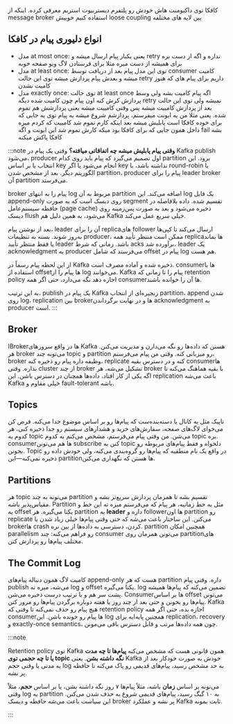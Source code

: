 کافکا توی داکیومنت هاش خودش رو پلتفرم دیستربیوت استریم معرفی کرده. اینکه از message broker استفاده کنیم خوبیش loose coupling بین لایه های مختلفه


## انواع دلیوری پیام در کافکا
- مدل at most once: یعنی یکبار پیام ارسال میشه و retry نداره و اگه از دست بره برای همیشه از دست میره مثلا برای فرستادن لاگ ویو صفحه خوبه
- مدل at least once: توی این مدل پیام بعد از دریافت توسط consumer کامیت میشه و بعدش پیام پردازش میشه توی این حالت retry داریم برای پیام های که هنوز کامیت نشدن
- مدل exactly once: توی حالت at least once اگه پیام کامیت بشه ولی وسط پردازش کرش کنه اون پیام چون کامیت شده دیگه retry نمیشه ولی توی این حالت بعد از پردازش کامییت میشه پس وقتی کامییت میشه یعنی پردازشش هم تموم شده. یعنی مثلا من یه ایونت میفرستم، پردازشم شروع میشه یه پیام توی یه جایی که برای خوده کافکا است پابلیش میشه بعد اینکه کارم تموم شد کامییت که کردم میره داخل همون جایی که برای کافکا بود میکه کارش تموم شد این ایونت و اگه fail بشه کافکا پاکش میکنه




:::note
 **وقتی پیام پابلیش میشه چه اتفاقاتی میافته؟**
وقتی یک پیام در Kafka publish می‌شود، producer اول تصمیم می‌گیرد که پیام باید روی کدام partition برود. این انتخاب یا بر اساس key انجام می‌شود یا اگر key نداشته باشد، با round-robin یا الگوریتم دیگر. بعد از مشخص شدن partition، producer پیام را برای leader broker آن partition می‌فرستد.

broker پیام را به انتهای log مربوط به آن partition اضافه می‌کند. این log یک فایل append-only روی دیسک است که به صورت segment تقسیم شده. داده بلافاصله در حافظه سیستم‌عامل (page cache) ذخیره می‌شود و بعد به صورت پس‌زمینه روی دیسک flush می‌شود، به همین دلیل هم Kafka خیلی سریع عمل می‌کند.

بعد از نوشتن پیام، leader آن را برای replicaهای follower ارسال می‌کند تا کپی‌ها به‌روز شوند. بسته به تنظیمات producer، ممکن است منتظر تأیید همه replicaها بماند یا فقط منتظر تأیید leader باشد. زمانی که شرط acks برآورده شد، leader یک acknowledgment به producer می‌فرستد که شامل offset پیام در log هم هست.

از این لحظه پیام رسماً در Kafka ذخیره شده و آماده مصرف است. consumerها با استفاده از offsetها پیام را از log می‌خوانند. Kafka پیام را تا زمانی که retention policy اجازه دهد نگه می‌دارد، حتی اگر همه consumerها آن را خوانده باشند.

به این ترتیب، publish یک پیام در Kafka زنجیره‌ای از انتخاب partition، append شدن روی log، replication بین brokerها و در نهایت برگرداندن acknowledgment به producer است.
:::


## Broker
اBrokerها در واقع سرورهای Kafka هستن که داده‌ها رو نگه می‌دارن و مدیریت می‌کنن. هر broker می‌تونه چند topic و partition رو میزبانی کنه. وقتی من پیام می‌فرستم، broker وظیفه داره پیام رو ذخیره کنه، replicate کنه و در دسترس بقیه consumerها بذاره. وقتی cluster از چند broker تشکیل می‌شه، هر broker با بقیه هماهنگ می‌کنه تا اگه یکی از کار افتاد، داده‌ها همچنان در دسترس باشن. این replication باعث می‌شه Kafka خیلی مقاوم و fault-tolerant باشه.

## Topics  
تاپیک مثل یه کانال یا دسته‌بنده‌ست که پیام‌ها رو بر اساس موضوع جدا می‌کنه. فرض کن می‌خوای لاگ‌های صفحه، سفارش‌های خرید و هشدارهای سیستم رو جدا ذخیره کنی، هر کدوم یه topic می‌شن. من وقتی پیام می‌فرستم، مشخص می‌کنم به کدوم topic بره. consumerها هم می‌تونن subscribe کنن به topic دلخواه و فقط پیام‌های مربوطه رو بخونن. Topic در واقع یک نام منطقیه که پیام‌ها رو گروه‌بندی می‌کنه، ولی خودش داده رو ذخیره نمی‌کنه—این partitionها هستن که نگهداری می‌کنن.


## Partitions
هر topic می‌تونه به چند partition تقسیم بشه تا همزمان پردازش سریع‌تر بشه و مقیاس‌پذیر باشه. Partition مثل یه خط زمانیه، هر پیام که می‌فرستم میره ته این خط و یه offset یکتا می‌گیره. هر partition یه **leader** داره و followerها اون partition رو replicate می‌کنن. این ساختار باعث می‌شه که حتی وقتی پیام‌ها خیلی زیاد شدن یا brokerها crash کردن، دسترسی به داده‌ها از بین نره. partition همچنین امکان parallelism رو فراهم می‌کنه: چند consumer می‌تونن همزمان روی partitionهای مختلف پیام‌ها رو پردازش کنن.
## The Commit Log  
کامیت لاگ همون دنباله پیام‌های append-only هست که هر partition داره. وقتی پیام publish می‌شه، میره ته log و offset یکتا می‌گیره. log تضمین می‌کنه که پیام‌ها همیشه پشت سر هم و با ترتیب درست ذخیره می‌شن. Consumerها بر اساس offset می‌تونن پیام‌ها رو بخونن و حتی بعد از چند روز یا هفته دوباره برگردن پیام‌ها رو مرور کنن. Kafka هیچ پیام رو حذف نمی‌کنه تا وقتی که retention policy اجازه بده، حتی اگر همه consumerها پیام رو خونده باشن. این log همچنین پایه‌ایه برای replication، recovery و exactly-once semantics، چون همه داده‌ها مرتب و قابل دسترس باقی می‌مونن.


:::note

Retention policy توی Kafka همون قانونی هست که مشخص می‌کنه **پیام‌ها تا چه مدت یا تا چه حجمی توی topic نگه داشته بشن**. یعنی Kafka خودش به صورت خودکار بعد از یه مدتی یا وقتی حجم log به حد مشخص رسید، پیام‌های قدیمی رو پاک می‌کنه تا حافظه پر نشه.

می‌تونه بر اساس **زمان** باشه، مثلاً پیام‌ها ۷ روز نگه داشته بشن، یا بر اساس **حجم**، مثلاً وقتی log یه partition به ۱۰ گیگ رسید، پیام‌های قدیمی شروع به حذف شدن می‌کنن. این سیاست باعث می‌شه حافظه و دیسک broker پر نشه و عملکرد Kafka ثابت بمونه.

:::